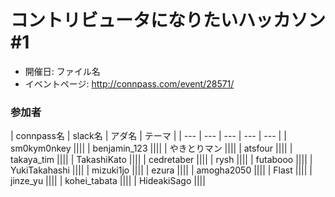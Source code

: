 # コントリビュータになりたいハッカソン #1

- 開催日: ファイル名
- イベントページ: http://connpass.com/event/28571/

### 参加者

| connpass名 | slack名 | アダ名 | テーマ |
| --- | --- | --- | --- | --- |
| sm0kym0nkey ||||
| benjamin_123 ||||
| やきとりマン ||||
| atsfour ||||
| takaya_tim ||||
| TakashiKato ||||
| cedretaber ||||
| rysh ||||
| futabooo ||||
| YukiTakahashi ||||
| mizuki1jo ||||
| ezura ||||
| amogha2050 ||||
| Flast ||||
| jinze_yu ||||
| kohei_tabata ||||
| HideakiSago ||||

